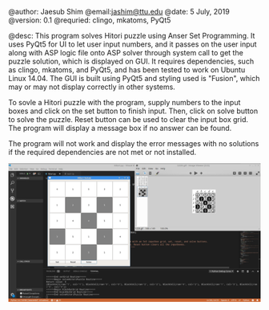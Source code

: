 @author: Jaesub Shim
@email:jashim@ttu.edu
@date: 5 July, 2019
@version: 0.1
@requried: clingo, mkatoms, PyQt5

@desc: This program solves Hitori puzzle using Anser Set Programming. It uses PyQt5 for UI to let user input numbers, 
and it passes on the user input along with ASP logic file onto ASP solver through system call to get the puzzle solution, 
which is displayed on GUI. It requires dependencies, such as clingo, mkatoms, and PyQt5, and has been tested to work on Ubuntu Linux 14.04. 
The GUI is built using PyQt5 and styling used is "Fusion", which may or may not display correctly in other systems.

To sovle a Hitori puzzle with the program, supply numbers to the input boxes and click on the set button to finish input.
Then, click on solve button to solve the puzzle. Reset button can be used to clear the input box grid. 
The program will display a message box if no answer can be found.

The program will not work and display the error messages with no solutions if the required dependencies are not met or not installed.

![Screenshot](screenshot.jpg)
